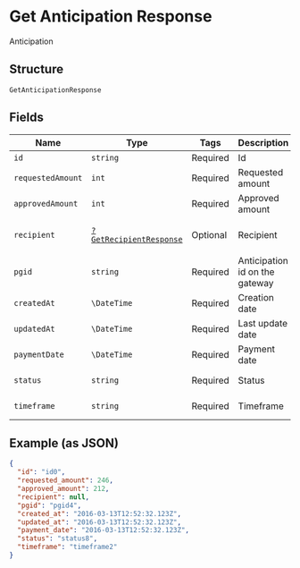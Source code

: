 
# Get Anticipation Response

Anticipation

## Structure

`GetAnticipationResponse`

## Fields

| Name | Type | Tags | Description | Getter | Setter |
|  --- | --- | --- | --- | --- | --- |
| `id` | `string` | Required | Id | getId(): string | setId(string id): void |
| `requestedAmount` | `int` | Required | Requested amount | getRequestedAmount(): int | setRequestedAmount(int requestedAmount): void |
| `approvedAmount` | `int` | Required | Approved amount | getApprovedAmount(): int | setApprovedAmount(int approvedAmount): void |
| `recipient` | [`?GetRecipientResponse`](/doc/models/get-recipient-response.md) | Optional | Recipient | getRecipient(): ?GetRecipientResponse | setRecipient(?GetRecipientResponse recipient): void |
| `pgid` | `string` | Required | Anticipation id on the gateway | getPgid(): string | setPgid(string pgid): void |
| `createdAt` | `\DateTime` | Required | Creation date | getCreatedAt(): \DateTime | setCreatedAt(\DateTime createdAt): void |
| `updatedAt` | `\DateTime` | Required | Last update date | getUpdatedAt(): \DateTime | setUpdatedAt(\DateTime updatedAt): void |
| `paymentDate` | `\DateTime` | Required | Payment date | getPaymentDate(): \DateTime | setPaymentDate(\DateTime paymentDate): void |
| `status` | `string` | Required | Status | getStatus(): string | setStatus(string status): void |
| `timeframe` | `string` | Required | Timeframe | getTimeframe(): string | setTimeframe(string timeframe): void |

## Example (as JSON)

```json
{
  "id": "id0",
  "requested_amount": 246,
  "approved_amount": 212,
  "recipient": null,
  "pgid": "pgid4",
  "created_at": "2016-03-13T12:52:32.123Z",
  "updated_at": "2016-03-13T12:52:32.123Z",
  "payment_date": "2016-03-13T12:52:32.123Z",
  "status": "status8",
  "timeframe": "timeframe2"
}
```

